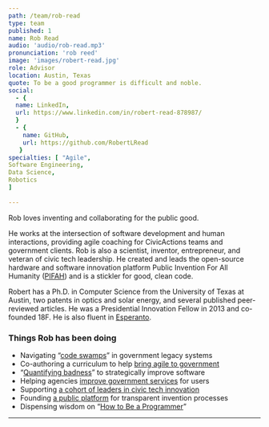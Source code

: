```yaml
---
path: /team/rob-read
type: team
published: 1
name: Rob Read
audio: 'audio/rob-read.mp3'
pronunciation: 'rob reed'
image: 'images/robert-read.jpg'
role: Advisor
location: Austin, Texas
quote: To be a good programmer is difficult and noble.
social: 
  - {
  name: LinkedIn,
  url: https://www.linkedin.com/in/robert-read-878987/
  }
  - {
    name: GitHub,
    url: https://github.com/RobertLRead
   }
specialties: [ "Agile",
Software Engineering,
Data Science,
Robotics
]
  
---
```


Rob loves inventing and collaborating for the public good.

He works at the intersection of software development and human interactions, providing agile coaching for CivicActions teams and government clients. Rob is also a scientist, inventor, entrepreneur, and veteran of civic tech leadership. He created and leads the open-source hardware and software innovation platform Public Invention For All Humanity ([PIFAH](https://github.com/PIFAH/PIFAH)) and is a stickler for good, clean code.

Robert has a Ph.D. in Computer Science from the University of Texas at Austin, two patents in optics and solar energy, and several published peer-reviewed articles. He was a Presidential Innovation Fellow in 2013 and co-founded 18F. He is also fluent in [Esperanto](http://esperanto.net/en/).  



### Things Rob has been doing
* Navigating “[code swamps](https://www.youtube.com/watch?v=5w5ZxahdqxM)” in government legacy systems
* Co-authoring a curriculum to help [bring agile to government](https://www.agilegovleaders.org/academy/)
* “[Quantifying badness](https://skylight.digital/blog/software-badness-quantified/)” to strategically improve software
* Helping agencies [improve government services](https://18f.gsa.gov/) for users
* Supporting [a cohort of leaders in civic tech innovation](http://presidentialinnovation.org/)
* Founding [a public platform](https://pubinv.github.io/PubInv/) for transparent invention processes
* Dispensing wisdom on “[How to Be a Programmer](https://github.com/braydie/HowToBeAProgrammer)”

-------------------------------


